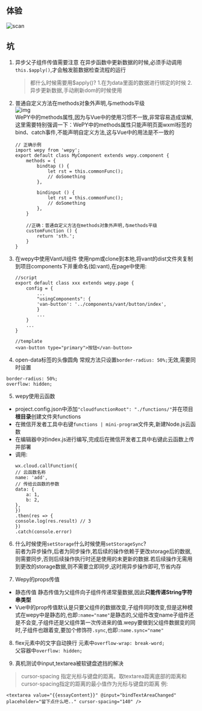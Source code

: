 ## 体验
![scan](https://yangkeloff-1253356113.cos.ap-beijing.myqcloud.com/%E5%B0%8F%E7%A8%8B%E5%BA%8F%E7%A0%81.jpg)  




## 坑
1. 异步父子组件传值需要注意
在异步函数中更新数据的时候,必须手动调用`this.$apply()`,才会触发脏数据检查流程的运行
    >都什么时候需要用$apply()? 
    >1.在为data里面的数据进行绑定的时候 2.异步更新数据,手动刷新dom的时候使用
2. 普通自定义方法在methods对象外声明,与methods平级  
![img](http://ww2.sinaimg.cn/large/006tNc79ly1g430qlr1q4j30ln08mdhv.jpg)  
WePY中的methods属性,因为与Vue中的使用习惯不一致,非常容易造成误解,这里需要特别强调一下：WePY中的methods属性只能声明页面wxml标签的bind、catch事件,不能声明自定义方法,这与Vue中的用法是不一致的
    ```
    // 正确示例
    import wepy from 'wepy';
    export default class MyComponent extends wepy.component {
        methods = {
            bindtap () {
                let rst = this.commonFunc();
                // doSomething
            },

            bindinput () {
                let rst = this.commonFunc();
                // doSomething
            },
        }

        //正确：普通自定义方法在methods对象外声明,与methods平级
        customFunction () {
            return 'sth.';
        }
    }
    ```
3. 在wepy中使用VantUI组件
使用npm或clone到本地,将vant的dist文件夹复制到项目components下并重命名(如:vant),在page中使用:
    ```
    //script
    export default class xxx extends wepy.page {
        config = {
            ...
            "usingComponents": {
            'van-button': '../components/vant/button/index',
            }
            ...
        }
        ...
    }

    //template
    <van-button type="primary">按钮</van-button>
    ```
4. open-data标签的头像圆角
常规方法只设置`border-radius: 50%;`无效,需要同时设置
```
border-radius: 50%;
overflow: hidden;
```
5. wepy使用云函数
- project.config.json中添加`"cloudfunctionRoot": "./functions/"`并在项目**根目录**创建文件夹functions
- 在微信开发者工具中右键`functions | mini-program`文件夹,新建Node.js云函数
- 在编辑器中对index.js进行编写,完成后在微信开发者工具中右键此云函数上传并部署
- 调用:
    ```
    wx.cloud.callFunction({
    // 云函数名称
    name: 'add',
    // 传给云函数的参数
    data: {
        a: 1,
        b: 2,
    },
    })
    .then(res => {
    console.log(res.result) // 3
    })
    .catch(console.error)
    ```
6. 什么时候使用`setStorage`什么时候使用`setStorageSync`?  
前者为异步操作,后者为同步操作,若后续的操作依赖于更改storage后的数据,则需要同步,否则后续操作执行时还是使用的未更新的数据.若后续操作无需用到更改的storage数据,则不需要立即同步,这时用异步操作即可,节省内存

7. Wepy的props传值  
- 静态传值
静态传值为父组件向子组件传递常量数据,因此**只能传递String字符串类型**
- Vue中的prop传值默认是只要父组件的数据改变,子组件同时改变,但是这种模式在wepy中是静态的,也即`:name="name"`是静态的,父组件改变name子组件还是不会变,子组件还是父组件第一次传进来的值.wepy要做到父组件数据变的同时,子组件也跟着变,要加个修饰符`.sync`,也即`:name.sync="name"`

8. flex元素中的文字自动换行
元素中`overflow-wrap: break-word;`  
父容器中`overflow: hidden;`

9. 真机测试中input,textarea被软键盘遮挡的解决
> cursor-spacing 指定光标与键盘的距离。取textarea距离底部的距离和cursor-spacing指定的距离的最小值作为光标与键盘的距离
例:
```
<textarea value="{{essayContent}}" @input="bindTextAreaChanged" placeholder="留下点什么吧.." cursor-spacing="140" />
```
